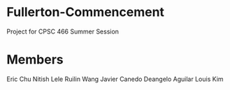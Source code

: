 # Fullerton-Commencement
Project for CPSC 466 Summer Session

# Members

Eric Chu
Nitish Lele
Ruilin Wang
Javier Canedo
Deangelo Aguilar
Louis Kim
